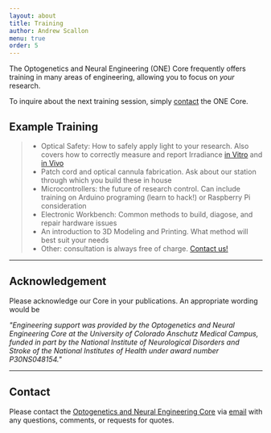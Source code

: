 ```yaml
---
layout: about
title: Training
author: Andrew Scallon
menu: true
order: 5
---
```


The Optogenetics and Neural Engineering (ONE) Core frequently offers training in many areas of engineering, allowing you to focus on *your* research.

To inquire about the next training session, simply [contact](mailto:neuralengineering@ucdenver.edu) the ONE Core.

## Example Training
> *  Optical Safety: How to safely apply light to your research. Also covers how to correctly measure and report Irradiance [in Vitro](https://github.com/OptogeneticsandNeuralEngineeringCore/SmallProjectFiles/raw/master/Methods%20Section%20and%20Acknowledgement%20In%20Vitro.pdf) and [in Vivo](https://github.com/OptogeneticsandNeuralEngineeringCore/SmallProjectFiles/raw/master/Methods%20Section%20and%20Acknowledgement%20In%20Vivo.pdf) <br>
> * Patch cord and optical cannula fabrication. Ask about our station through which you build these in house <br>
> * Microcontrollers: the future of research control. Can include training on Arduino programing (learn to hack!) or Raspberry Pi consideration <br>
> * Electronic Workbench: Common methods to build, diagose, and repair hardware issues <br>
> * An introduction to 3D Modeling and Printing. What method will best suit your needs <br>
> * Other: consultation is always free of charge. [Contact us!](mailto:neuralengineering@ucdenver.edu) <br>

---

## Acknowledgement
Please acknowledge our Core in your publications. An appropriate wording would be

*"Engineering support was provided by the Optogenetics and Neural Engineering Core at the University of Colorado Anschutz Medical Campus, funded in part by the National Institute of Neurological Disorders and Stroke of the National Institutes of Health under award number P30NS048154."*

---

## Contact
Please contact the [Optogenetics and Neural Engineering Core](/ONECoreWebSite/about/) via [email](mailto:neuralengineering@ucdenver.edu) with any questions, comments, or requests for quotes.
